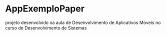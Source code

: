 # AppExemploPaper
projeto desenvolvido na aula de Desenvolvimento de Aplicativos Móveis no curso de Desenvolvimento de Sistemas
